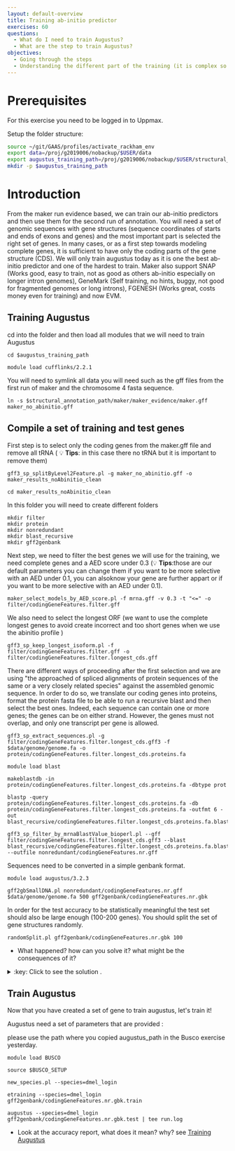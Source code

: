 ```yaml
---
layout: default-overview
title: Training ab-initio predictor
exercises: 60
questions:
  - What do I need to train Augustus?
  - What are the step to train Augustus?
objectives:
  - Going through the steps
  - Understanding the different part of the training (it is complex so take your time!)
---
```


# Prerequisites
For this exercise you need to be logged in to Uppmax.

Setup the folder structure:

```bash
source ~/git/GAAS/profiles/activate_rackham_env
export data=/proj/g2019006/nobackup/$USER/data
export augustus_training_path=/proj/g2019006/nobackup/$USER/structural_annotation/augustus_training
mkdir -p $augustus_training_path
```

# Introduction

From the maker run evidence based, we can train our ab-initio predictors and then use them for the second run of annotation.
You will need a set of genomic sequences with gene structures (sequence coordinates of starts and ends of exons and genes) and the most important part is selected the right set of genes.
In many cases, or as a first step towards modeling complete genes, it is sufficient to have only the coding parts of the gene structure (CDS).
We will only train augustus today as it is one the best ab-initio predictor and one of the hardest to train.
Maker also support SNAP (Works good, easy to train, not as good as others ab-initio especially on longer intron genomes), GeneMark (Self training, no hints, buggy, not good for fragmented genomes or long introns), FGENESH (Works great, costs money even for training) and now EVM.


## Training Augustus

cd into the folder and then load all modules that we will need to train Augustus
```
cd $augustus_training_path

module load cufflinks/2.2.1
```

You will need to symlink all data you will need such as the gff files from the first run of maker and the chromosome 4 fasta sequence.
```
ln -s $structural_annotation_path/maker/maker_evidence/maker.gff maker_no_abinitio.gff
```
## Compile a set of training and test genes

First step is to select only the coding genes from the maker.gff file and remove all tRNA ( :bulb: **Tips**: in this case there no tRNA but it is important to remove them)
```
gff3_sp_splitByLevel2Feature.pl -g maker_no_abinitio.gff -o maker_results_noAbinitio_clean

cd maker_results_noAbinitio_clean
```
In this folder you will need to create different folders
```
mkdir filter  
mkdir protein  
mkdir nonredundant  
mkdir blast_recursive  
mkdir gff2genbank  
```
Next step, we need to filter the best genes we will use for the training, we need complete genes and a AED score under 0.3 (:bulb: **Tips**:those are our default parameters you can change them if you want to be more selective with an AED under 0.1, you can alsoknow your gene are further appart or if you want to be more selective with an AED under 0.1).

```
maker_select_models_by_AED_score.pl -f mrna.gff -v 0.3 -t "<=" -o filter/codingGeneFeatures.filter.gff
```

We also need to select the longest ORF (we want to use the complete longest genes to avoid create incorrect and too short genes when we use the abinitio profile )
```
gff3_sp_keep_longest_isoform.pl -f filter/codingGeneFeatures.filter.gff -o filter/codingGeneFeatures.filter.longest_cds.gff
```
There are different ways of proceeding after the first selection and we are using "the approached of spliced alignments of protein sequences of the same or a very closely related species" against the assembled genomic sequence.
In order to do so, we translate our coding genes into proteins, format the protein fasta file to be able to run a recursive blast and then select the best ones.
Indeed, each sequence can contain one or more genes; the genes can be on either strand. However, the genes must not overlap, and only one transcript per gene is allowed.
```
gff3_sp_extract_sequences.pl -g filter/codingGeneFeatures.filter.longest_cds.gff3 -f $data/genome/genome.fa -o protein/codingGeneFeatures.filter.longest_cds.proteins.fa

module load blast  

makeblastdb -in protein/codingGeneFeatures.filter.longest_cds.proteins.fa -dbtype prot  

blastp -query protein/codingGeneFeatures.filter.longest_cds.proteins.fa -db protein/codingGeneFeatures.filter.longest_cds.proteins.fa -outfmt 6 -out blast_recursive/codingGeneFeatures.filter.longest_cds.proteins.fa.blast_recursive

gff3_sp_filter_by_mrnaBlastValue_bioperl.pl --gff filter/codingGeneFeatures.filter.longest_cds.gff3 --blast blast_recursive/codingGeneFeatures.filter.longest_cds.proteins.fa.blast_recursive --outfile nonredundant/codingGeneFeatures.nr.gff

```
Sequences need to be converted in a simple genbank format.
```
module load augustus/3.2.3

gff2gbSmallDNA.pl nonredundant/codingGeneFeatures.nr.gff $data/genome/genome.fa 500 gff2genbank/codingGeneFeatures.nr.gbk
```
In order for the test accuracy to be statistically meaningful the test set should also be large enough (100-200 genes).
You should split the set of gene structures randomly.
```
randomSplit.pl gff2genbank/codingGeneFeatures.nr.gbk 100
```
- What happened? how can you solve it? what might be the consequences of it?

<details>
<summary>:key: Click to see the solution .</summary>
There are not 100 genes in the file, because we are using only the chr4 of drosophila.
The training will probably not be good!
</details>

## Train Augustus

Now that you have created a set of gene to train augustus, let's train it!

Augustus need a set of parameters that are provided :

please use the path where you copied augustus_path in the Busco exercise yesterday.
```
module load BUSCO

source $BUSCO_SETUP

new_species.pl --species=dmel_login

etraining --species=dmel_login gff2genbank/codingGeneFeatures.nr.gbk.train 

augustus --species=dmel_login gff2genbank/codingGeneFeatures.nr.gbk.test | tee run.log 
```
- Look at the accuracy report, what does it mean? why? see [Training Augustus](http://www.vcru.wisc.edu/simonlab/bioinformatics/programs/augustus/docs/tutorial2015/training.html)
